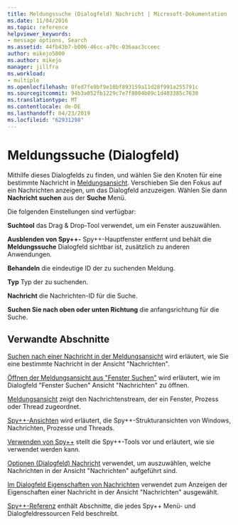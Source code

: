 ```yaml
---
title: Meldungssuche (Dialogfeld) Nachricht | Microsoft-Dokumentation
ms.date: 11/04/2016
ms.topic: reference
helpviewer_keywords:
- message options, Search
ms.assetid: 44fb43b7-b006-46cc-a70c-036aac3cceec
author: mikejo5000
ms.author: mikejo
manager: jillfra
ms.workload:
- multiple
ms.openlocfilehash: 8fed7fe9bf9e10bf893159a11d28f991a255791c
ms.sourcegitcommit: 94b3a052fb1229c7e7f8804b09c1d403385c7630
ms.translationtype: MT
ms.contentlocale: de-DE
ms.lasthandoff: 04/23/2019
ms.locfileid: "62931298"
---
```

# <a name="message-search-dialog-box"></a>Meldungssuche (Dialogfeld)
Mithilfe dieses Dialogfelds zu finden, und wählen Sie den Knoten für eine bestimmte Nachricht in [Meldungsansicht](../debugger/messages-view.md). Verschieben Sie den Fokus auf ein Nachrichten anzeigen, um das Dialogfeld anzuzeigen. Wählen Sie dann **Nachricht suchen** aus der **Suche** Menü.

 Die folgenden Einstellungen sind verfügbar:

 **Suchtool** das Drag & Drop-Tool verwendet, um ein Fenster auszuwählen.

 **Ausblenden von Spy++-** Spy++-Hauptfenster entfernt und behält die **Meldungssuche** Dialogfeld sichtbar ist, zusätzlich zu anderen Anwendungen.

 **Behandeln** die eindeutige ID der zu suchenden Meldung.

 **Typ** Typ der zu suchenden.

 **Nachricht** die Nachrichten-ID für die Suche.

 **Suchen Sie nach oben oder unten Richtung** die anfangsrichtung für die Suche.

## <a name="related-sections"></a>Verwandte Abschnitte
 [Suchen nach einer Nachricht in der Meldungsansicht](../debugger/how-to-search-for-a-message-in-messages-view.md) wird erläutert, wie Sie eine bestimmte Nachricht in der Ansicht "Nachrichten".

 [Öffnen der Meldungsansicht aus "Fenster Suchen"](../debugger/how-to-open-messages-view-from-find-window.md) wird erläutert, wie im Dialogfeld "Fenster Suchen" Ansicht "Nachrichten" zu öffnen.

 [Meldungsansicht](../debugger/messages-view.md) zeigt den Nachrichtenstream, der ein Fenster, Prozess oder Thread zugeordnet.

 [Spy++-Ansichten](../debugger/spy-increment-views.md) wird erläutert, die Spy++-Strukturansichten von Windows, Nachrichten, Prozesse und Threads.

 [Verwenden von Spy++](../debugger/using-spy-increment.md) stellt die Spy++-Tools vor und erläutert, wie sie verwendet werden kann.

 [Optionen (Dialogfeld) Nachricht](../debugger/message-options-dialog-box.md) verwendet, um auszuwählen, welche Nachrichten in der Ansicht "Nachrichten" aufgeführt sind.

 [Im Dialogfeld Eigenschaften von Nachrichten](../debugger/message-properties-dialog-box.md) verwendet zum Anzeigen der Eigenschaften einer Nachricht in der Ansicht "Nachrichten" ausgewählt.

 [Spy++-Referenz](../debugger/spy-increment-reference.md) enthält Abschnitte, die jedes Spy++ Menü- und Dialogfeldressourcen Feld beschreibt.
